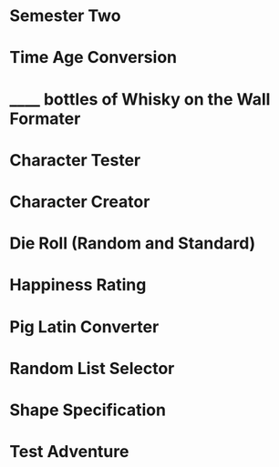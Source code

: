 # Semester Two
# Time Age Conversion
# ____ bottles of Whisky on the Wall Formater
# Character Tester
# Character Creator
# Die Roll (Random and Standard)
# Happiness Rating
# Pig Latin Converter
# Random List Selector
# Shape Specification
# Test Adventure

